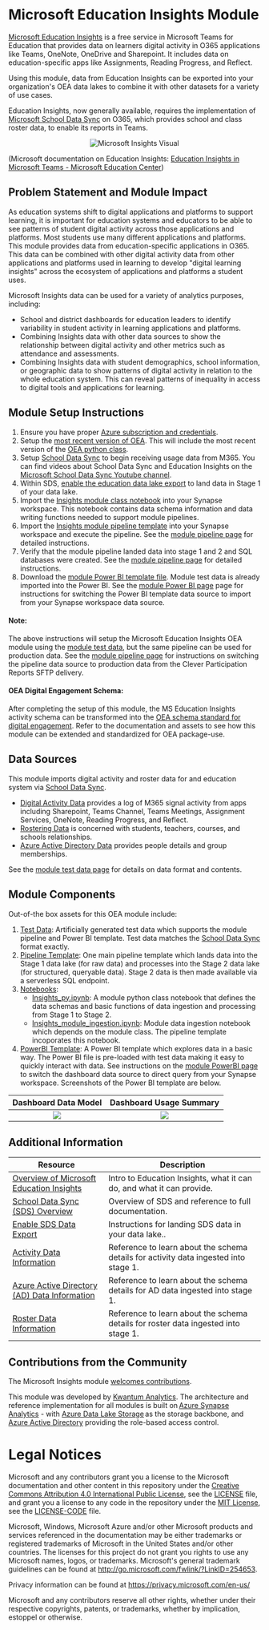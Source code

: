 # Microsoft Education Insights Module

[Microsoft Education Insights](https://docs.microsoft.com/en-us/microsoftteams/class-insights) is a free service in Microsoft Teams for Education that provides data on learners digital activity in O365 applications like Teams, OneNote, OneDrive and Sharepoint. It includes data on education-specific apps like Assignments, Reading Progress, and Reflect. 

Using this module, data from Education Insights can be exported into your organization's OEA data lakes to combine it with other datasets for a variety of use cases. 

Education Insights, now generally available, requires the implementation of [Microsoft School Data Sync](https://sds.microsoft.com/) on O365, which provides school and class roster data, to enable its reports in Teams.

<p align="center">
  <img src="https://github.com/microsoft/OpenEduAnalytics/blob/main/modules/Microsoft_Data/Microsoft_Education_Insights/docs/images/insights%20visual.png" alt="Microsoft Insights Visual"/>
</p>

 (Microsoft documentation on Education Insights: [Education Insights in Microsoft Teams - Microsoft Education Center](https://docs.microsoft.com/en-us/schooldatasync/enabling-insights-premium-export)) 
 
## Problem Statement and Module Impact

As education systems shift to digital applications and platforms to support learning, it is important for education systems and educators to be able to see patterns of student digital activity across those applications and platforms. Most students use many different applications and platforms. This module provides data from education-specific applications in O365. This data can be combined with other digital activity data from other applications and platforms used in learning to develop "digital learning insights" across the ecosystem of applications and platforms a student uses.

Microsoft Insights data can be used for a variety of analytics purposes, including:
 - School and district dashboards for education leaders to identify variability in student activity in learning applications and platforms. 
 - Combining Insights data with other data sources to show the relationship between digital activity and other metrics such as attendance and assessments. 
 - Combining Insights data with student demographics, school information, or geographic data to show patterns of digital activity in relation to the whole education system. This can reveal patterns of inequality in access to digital tools and applications for learning.

## Module Setup Instructions

1. Ensure you have proper [Azure subscription and credentials](https://github.com/microsoft/OpenEduAnalytics#what-you-need).
2. Setup the [most recent version of OEA](https://github.com/microsoft/OpenEduAnalytics#setup). This will include the most recent version of the [OEA python class](https://github.com/microsoft/OpenEduAnalytics/blob/main/framework/notebook/OEA_py.ipynb).
3. Setup [School Data Sync](https://sds.microsoft.com/) to begin receiving usage data from M365. You can find videos about School Data Sync and Education Insights on the [Microsoft School Data Sync Youtube channel](https://www.youtube.com/channel/UCA8ZOC7eTfzLlkcFW3imkHg/featured).
4. Within SDS, [enable the education data lake export](https://docs.microsoft.com/en-us/schooldatasync/enable-education-data-lake-export) to land data in Stage 1 of your data lake.
5. Import the [Insights module class notebook](https://github.com/microsoft/OpenEduAnalytics/blob/main/modules/Microsoft_Data/Microsoft_Education_Insights/notebook/Insights_py.ipynb) into your Synapse workspace. This notebook contains data schema information and data writing functions needed to support module pipelines. 
6. Import the [Insights module pipeline template](https://github.com/microsoft/OpenEduAnalytics/tree/main/modules/Microsoft_Data/Microsoft_Education_Insights/pipeline) into your Synapse workspace and execute the pipeline. See the [module pipeline page](https://github.com/microsoft/OpenEduAnalytics/tree/main/modules/Microsoft_Data/Microsoft_Education_Insights/pipeline) for detailed instructions.
7. Verify that the module pipeline landed data into stage 1 and 2 and SQL databases were created. See the [module pipeline page](https://github.com/microsoft/OpenEduAnalytics/tree/main/modules/Microsoft_Data/Microsoft_Education_Insights/pipeline) for detailed instructions.
8. Download the [module Power BI template file](https://github.com/microsoft/OpenEduAnalytics/tree/main/modules/Microsoft_Data/Microsoft_Education_Insights/powerbi). Module test data is already imported into the Power BI. See the [module Power BI page](https://github.com/microsoft/OpenEduAnalytics/tree/main/modules/Microsoft_Data/Microsoft_Education_Insights/powerbi) page for instructions for switching the Power BI template data source to import from your Synapse workspace data source.

#### Note: 

The above instructions will setup the Microsoft Education Insights OEA module using the [module test data](https://github.com/microsoft/OpenEduAnalytics/tree/main/modules/Microsoft_Data/Microsoft_Education_Insights/test_data), but the same pipeline can be used for production data. See the [module pipeline page](https://github.com/microsoft/OpenEduAnalytics/tree/main/modules/Microsoft_Data/Microsoft_Education_Insights/pipeline) for instructions on switching the pipeline data source to production data from the Clever Participation Reports SFTP delivery.

#### OEA Digital Engagement Schema:

After completing the setup of this module, the MS Education Insights activity schema can be transformed into the [OEA schema standard for digital engagement](https://github.com/microsoft/OpenEduAnalytics/tree/main/modules/_OEA_Schemas/Digital_Engagement_Schema). Refer to the documentation and assets to see how this module can be extended and standardized for OEA package-use.

## Data Sources

This module imports digital activity and roster data for and education system via [School Data Sync](https://sds.microsoft.com/).
- [Digital Activity Data](https://docs.microsoft.com/en-us/schooldatasync/data-lake-schema-activity) provides a log of M365 signal activity from apps including Sharepoint, Teams Channel, Teams Meetings, Assignment Services, OneNote, Reading Progress, and Reflect.
- [Rostering Data](https://docs.microsoft.com/en-us/schooldatasync/data-lake-schema-rostering) is concerned with students, teachers, courses, and schools relationships.
- [Azure Active Directory Data](https://docs.microsoft.com/en-us/schooldatasync/data-lake-schema-azure-ad) provides people details and group memberships.

See the [module test data page](https://github.com/microsoft/OpenEduAnalytics/tree/main/modules/Microsoft_Data/Microsoft_Education_Insights/test_data) for details on data format and contents.

## Module Components
Out-of-the box assets for this OEA module include: 
1. [Test Data](https://github.com/microsoft/OpenEduAnalytics/tree/main/modules/Microsoft_Insights/test_data): Artificially generated test data which supports the module pipeline and Power BI template. Test data matches the [School Data Sync](https://sds.microsoft.com/) format exactly.
2. [Pipeline Template](https://github.com/microsoft/OpenEduAnalytics/tree/main/modules/Microsoft_Insights/pipeline): One main pipeline template which lands data into the Stage 1 data lake (for raw data) and processes into the Stage 2 data lake (for structured, queryable data). Stage 2 data is then made available via a serverless SQL endpoint.
3. [Notebooks](https://github.com/microsoft/OpenEduAnalytics/tree/main/modules/Microsoft_Insights/notebook): 
    - [Insights_py.ipynb](https://github.com/microsoft/OpenEduAnalytics/blob/main/modules/Microsoft_Data/Microsoft_Education_Insights/notebook/Insights_py.ipynb): A module python class notebook that defines the data schemas and basic functions of data ingestion and processing from Stage 1 to Stage 2.
    - [Insights_module_ingestion.ipynb](https://github.com/microsoft/OpenEduAnalytics/blob/main/modules/Microsoft_Data/Microsoft_Education_Insights/notebook/Insights_module_ingestion.ipynb): Module data ingestion notebook which depends on the module class. The pipeline template incoporates this notebook. 
4. [PowerBI Template](https://github.com/microsoft/OpenEduAnalytics/tree/main/modules/Microsoft_Data/Microsoft_Education_Insights/powerbi): A Power BI template which explores data in a basic way. The Power BI file is pre-loaded with test data making it easy to quickly interact with data. See instructions on the [module PowerBI page](https://github.com/microsoft/OpenEduAnalytics/tree/main/modules/Microsoft_Data/Microsoft_Education_Insights/powerbi) to switch the dashboard data source to direct query from your Synapse workspace. Screenshots of the Power BI template are below.

Dashboard Data Model  | Dashboard Usage Summary
:-------------------------:|:-------------------------:
![](https://github.com/microsoft/OpenEduAnalytics/blob/main/modules/Microsoft_Data/Microsoft_Education_Insights/docs/images/Insights%20Module%20Star%20Schema.png) |  ![](https://github.com/microsoft/OpenEduAnalytics/blob/main/modules/Microsoft_Data/Microsoft_Education_Insights/docs/images/Insights%20Module%20Sample%20Dashboard.png)  
## Additional Information

| Resource | Description |
| --- | --- |
| [Overview of Microsoft Education Insights](https://docs.microsoft.com/en-us/microsoftteams/class-insights) | Intro to Education Insights, what it can do, and what it can provide. |
| [School Data Sync (SDS) Overview](https://docs.microsoft.com/en-us/schooldatasync/) | Overview of SDS and reference to full documentation. |
| [Enable SDS Data Export](https://docs.microsoft.com/en-us/schooldatasync/enable-education-data-lake-export) | Instructions for landing SDS data in your data lake.. |
| [Activity Data Information](https://docs.microsoft.com/en-us/schooldatasync/data-lake-schema-activity) | Reference to learn about the schema details for activity data ingested into stage 1. |
| [Azure Active Directory (AD) Data Information](https://docs.microsoft.com/en-us/schooldatasync/data-lake-schema-azure-ad) | Reference to learn about the schema details for AD data ingested into stage 1. |
| [Roster Data Information](https://docs.microsoft.com/en-us/schooldatasync/data-lake-schema-rostering) | Reference to learn about the schema details for roster data ingested into stage 1. |


## Contributions from the Community
 
The Microsoft Insights module [welcomes contributions](https://github.com/microsoft/OpenEduAnalytics/blob/main/CONTRIBUTING.md).

This module was developed by [Kwantum Analytics](https://www.kwantumanalytics.com/). The architecture and reference implementation for all modules is built on [Azure Synapse Analytics](https://azure.microsoft.com/en-us/services/synapse-analytics/) - with [Azure Data Lake Storage](https://docs.microsoft.com/en-us/azure/storage/blobs/data-lake-storage-introduction) as the storage backbone,  and [Azure Active Directory](https://azure.microsoft.com/en-us/services/active-directory/) providing the role-based access control.

# Legal Notices
Microsoft and any contributors grant you a license to the Microsoft documentation and other content
in this repository under the [Creative Commons Attribution 4.0 International Public License](https://creativecommons.org/licenses/by/4.0/legalcode),
see the [LICENSE](LICENSE) file, and grant you a license to any code in the repository under the [MIT License](https://opensource.org/licenses/MIT), see the
[LICENSE-CODE](LICENSE-CODE) file.

Microsoft, Windows, Microsoft Azure and/or other Microsoft products and services referenced in the documentation
may be either trademarks or registered trademarks of Microsoft in the United States and/or other countries.
The licenses for this project do not grant you rights to use any Microsoft names, logos, or trademarks.
Microsoft's general trademark guidelines can be found at http://go.microsoft.com/fwlink/?LinkID=254653.

Privacy information can be found at https://privacy.microsoft.com/en-us/

Microsoft and any contributors reserve all other rights, whether under their respective copyrights, patents,
or trademarks, whether by implication, estoppel or otherwise.
